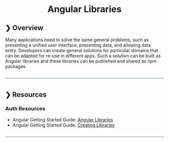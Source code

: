 <h1 align="center">Angular Libraries</h1>

## ❯ Overview

Many applications need to solve the same general problems, such as presenting a unified user interface, presenting data, and allowing data entry.
Developers can create general solutions for particular domains that can be adapted for re-use in different apps.
Such a solution can be built as Angular libraries and these libraries can be published and shared as npm packages.

![divider](../divider.png)

## ❯ Resources

### Auth Resources

* Angular Getting Started Guide: [Angular Libraries](https://angular.io/guide/libraries)
* Angular Getting Started Guide: [Creating Libraries](https://angular.io/guide/creating-libraries)

![divider](../divider.png)
